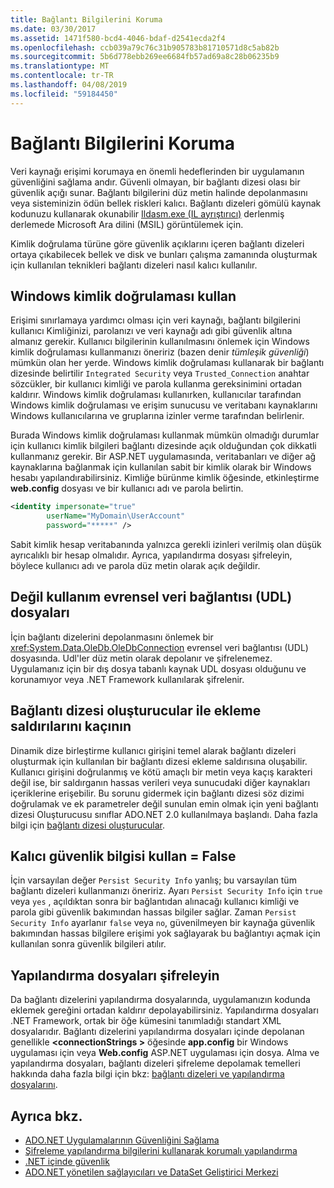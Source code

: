 ```yaml
---
title: Bağlantı Bilgilerini Koruma
ms.date: 03/30/2017
ms.assetid: 1471f580-bcd4-4046-bdaf-d2541ecda2f4
ms.openlocfilehash: ccb039a79c76c31b905783b81710571d8c5ab82b
ms.sourcegitcommit: 5b6d778ebb269ee6684fb57ad69a8c28b06235b9
ms.translationtype: MT
ms.contentlocale: tr-TR
ms.lasthandoff: 04/08/2019
ms.locfileid: "59184450"
---
```

# <a name="protecting-connection-information"></a>Bağlantı Bilgilerini Koruma
Veri kaynağı erişimi korumaya en önemli hedeflerinden bir uygulamanın güvenliğini sağlama andır. Güvenli olmayan, bir bağlantı dizesi olası bir güvenlik açığı sunar. Bağlantı bilgilerini düz metin halinde depolanmasını veya sisteminizin ödün bellek riskleri kalıcı. Bağlantı dizeleri gömülü kaynak kodunuzu kullanarak okunabilir [Ildasm.exe (IL ayrıştırıcı)](../../../../docs/framework/tools/ildasm-exe-il-disassembler.md) derlenmiş derlemede Microsoft Ara dilini (MSIL) görüntülemek için.  
  
 Kimlik doğrulama türüne göre güvenlik açıklarını içeren bağlantı dizeleri ortaya çıkabilecek bellek ve disk ve bunları çalışma zamanında oluşturmak için kullanılan teknikleri bağlantı dizeleri nasıl kalıcı kullanılır.  
  
## <a name="use-windows-authentication"></a>Windows kimlik doğrulaması kullan  
 Erişimi sınırlamaya yardımcı olması için veri kaynağı, bağlantı bilgilerini kullanıcı Kimliğinizi, parolanızı ve veri kaynağı adı gibi güvenlik altına almanız gerekir. Kullanıcı bilgilerinin kullanılmasını önlemek için Windows kimlik doğrulaması kullanmanızı öneririz (bazen denir *tümleşik güvenliği*) mümkün olan her yerde. Windows kimlik doğrulaması kullanarak bir bağlantı dizesinde belirtilir `Integrated Security` veya `Trusted_Connection` anahtar sözcükler, bir kullanıcı kimliği ve parola kullanma gereksinimini ortadan kaldırır. Windows kimlik doğrulaması kullanırken, kullanıcılar tarafından Windows kimlik doğrulaması ve erişim sunucusu ve veritabanı kaynaklarını Windows kullanıcılarına ve gruplarına izinler verme tarafından belirlenir.  
  
 Burada Windows kimlik doğrulaması kullanmak mümkün olmadığı durumlar için kullanıcı kimlik bilgileri bağlantı dizesinde açık olduğundan çok dikkatli kullanmanız gerekir. Bir ASP.NET uygulamasında, veritabanları ve diğer ağ kaynaklarına bağlanmak için kullanılan sabit bir kimlik olarak bir Windows hesabı yapılandırabilirsiniz. Kimliğe bürünme kimlik öğesinde, etkinleştirme **web.config** dosyası ve bir kullanıcı adı ve parola belirtin.  
  
```xml  
<identity impersonate="true"   
        userName="MyDomain\UserAccount"   
        password="*****" />  
```  
  
 Sabit kimlik hesap veritabanında yalnızca gerekli izinleri verilmiş olan düşük ayrıcalıklı bir hesap olmalıdır. Ayrıca, yapılandırma dosyası şifreleyin, böylece kullanıcı adı ve parola düz metin olarak açık değildir.  
  
## <a name="do-not-use-universal-data-link-udl-files"></a>Değil kullanım evrensel veri bağlantısı (UDL) dosyaları  
 İçin bağlantı dizelerini depolanmasını önlemek bir <xref:System.Data.OleDb.OleDbConnection> evrensel veri bağlantısı (UDL) dosyasında. Udl'ler düz metin olarak depolanır ve şifrelenemez. Uygulamanız için bir dış dosya tabanlı kaynak UDL dosyası olduğunu ve korunamıyor veya .NET Framework kullanılarak şifrelenir.  
  
## <a name="avoid-injection-attacks-with-connection-string-builders"></a>Bağlantı dizesi oluşturucular ile ekleme saldırılarını kaçının  
 Dinamik dize birleştirme kullanıcı girişini temel alarak bağlantı dizeleri oluşturmak için kullanılan bir bağlantı dizesi ekleme saldırısına oluşabilir. Kullanıcı girişini doğrulanmış ve kötü amaçlı bir metin veya kaçış karakteri değil ise, bir saldırganın hassas verileri veya sunucudaki diğer kaynakları içeriklerine erişebilir. Bu sorunu gidermek için bağlantı dizesi söz dizimi doğrulamak ve ek parametreler değil sunulan emin olmak için yeni bağlantı dizesi Oluşturucusu sınıflar ADO.NET 2.0 kullanılmaya başlandı. Daha fazla bilgi için [bağlantı dizesi oluşturucular](../../../../docs/framework/data/adonet/connection-string-builders.md).  
  
## <a name="use-persist-security-infofalse"></a>Kalıcı güvenlik bilgisi kullan = False  
 İçin varsayılan değer `Persist Security Info` yanlış; bu varsayılan tüm bağlantı dizeleri kullanmanızı öneririz. Ayarı `Persist Security Info` için `true` veya `yes` , açıldıktan sonra bir bağlantıdan alınacağı kullanıcı kimliği ve parola gibi güvenlik bakımından hassas bilgiler sağlar. Zaman `Persist Security Info` ayarlanır `false` veya `no`, güvenilmeyen bir kaynağa güvenlik bakımından hassas bilgilere erişimi yok sağlayarak bu bağlantıyı açmak için kullanılan sonra güvenlik bilgileri atılır.  
  
## <a name="encrypt-configuration-files"></a>Yapılandırma dosyaları şifreleyin  
 Da bağlantı dizelerini yapılandırma dosyalarında, uygulamanızın kodunda eklemek gereğini ortadan kaldırır depolayabilirsiniz. Yapılandırma dosyaları .NET Framework, ortak bir öğe kümesini tanımladığı standart XML dosyalarıdır. Bağlantı dizelerini yapılandırma dosyaları içinde depolanan genellikle  **\<connectionStrings >** öğesinde **app.config** bir Windows uygulaması için veya  **Web.config** ASP.NET uygulaması için dosya. Alma ve yapılandırma dosyaları, bağlantı dizeleri şifreleme depolamak temelleri hakkında daha fazla bilgi için bkz: [bağlantı dizeleri ve yapılandırma dosyalarını](../../../../docs/framework/data/adonet/connection-strings-and-configuration-files.md).  
  
## <a name="see-also"></a>Ayrıca bkz.

- [ADO.NET Uygulamalarının Güvenliğini Sağlama](../../../../docs/framework/data/adonet/securing-ado-net-applications.md)
- [Şifreleme yapılandırma bilgilerini kullanarak korumalı yapılandırma](https://docs.microsoft.com/previous-versions/aspnet/53tyfkaw(v=vs.100))
- [.NET içinde güvenlik](../../../standard/security/index.md)
- [ADO.NET yönetilen sağlayıcıları ve DataSet Geliştirici Merkezi](https://go.microsoft.com/fwlink/?LinkId=217917)
